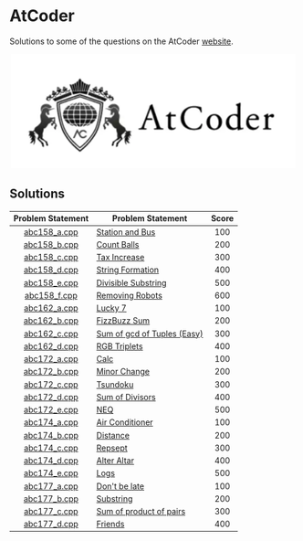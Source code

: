 # AtCoder

Solutions to some of the questions on the AtCoder [website](https://atcoder.jp/ "AtCoder").

<p align="center"><img src="../assets/atcoder.png"></p>

## Solutions

| Problem Statement              | Problem Statement                                                                                    | Score |
|:------------------------------:|------------------------------------------------------------------------------------------------------|:-----:|
| [abc158_a.cpp]                 | [Station and Bus](https://atcoder.jp/contests/abc158/tasks/abc158_a)                                 | 100   |
| [abc158_b.cpp]                 | [Count Balls](https://atcoder.jp/contests/abc158/tasks/abc158_b)                                     | 200   |
| [abc158_c.cpp]                 | [Tax Increase](https://atcoder.jp/contests/abc158/tasks/abc158_c)                                    | 300   |
| [abc158_d.cpp]                 | [String Formation](https://atcoder.jp/contests/abc158/tasks/abc158_d)                                | 400   |
| [abc158_e.cpp]                 | [Divisible Substring](https://atcoder.jp/contests/abc158/tasks/abc158_e)                             | 500   |
| [abc158_f.cpp]                 | [Removing Robots](https://atcoder.jp/contests/abc158/tasks/abc158_f)                                 | 600   |
| [abc162_a.cpp]                 | [Lucky 7](https://atcoder.jp/contests/abc162/tasks/abc162_a)                                         | 100   |
| [abc162_b.cpp]                 | [FizzBuzz Sum](https://atcoder.jp/contests/abc162/tasks/abc162_b)                                    | 200   |
| [abc162_c.cpp]                 | [Sum of gcd of Tuples (Easy)](https://atcoder.jp/contests/abc162/tasks/abc162_c)                     | 300   |
| [abc162_d.cpp]                 | [RGB Triplets](https://atcoder.jp/contests/abc162/tasks/abc162_d)                                    | 400   |
| [abc172_a.cpp]                 | [Calc](https://atcoder.jp/contests/abc172/tasks/abc172_a)                                            | 100   |
| [abc172_b.cpp]                 | [Minor Change](https://atcoder.jp/contests/abc172/tasks/abc172_b)                                    | 200   |
| [abc172_c.cpp]                 | [Tsundoku](https://atcoder.jp/contests/abc172/tasks/abc172_c)                                        | 300   |
| [abc172_d.cpp]                 | [Sum of Divisors](https://atcoder.jp/contests/abc172/tasks/abc172_d)                                 | 400   |
| [abc172_e.cpp]                 | [NEQ](https://atcoder.jp/contests/abc172/tasks/abc172_e)                                             | 500   |
| [abc174_a.cpp]                 | [Air Conditioner](https://atcoder.jp/contests/abc174/tasks/abc174_a)                                 | 100   |
| [abc174_b.cpp]                 | [Distance](https://atcoder.jp/contests/abc174/tasks/abc174_b)                                        | 200   |
| [abc174_c.cpp]                 | [Repsept](https://atcoder.jp/contests/abc174/tasks/abc174_c)                                         | 300   |
| [abc174_d.cpp]                 | [Alter Altar](https://atcoder.jp/contests/abc174/tasks/abc174_d)                                     | 400   |
| [abc174_e.cpp]                 | [Logs](https://atcoder.jp/contests/abc174/tasks/abc174_e)                                            | 500   |
| [abc177_a.cpp]                 | [Don't be late](https://atcoder.jp/contests/abc177/tasks/abc177_a)                                   | 100   |
| [abc177_b.cpp]                 | [Substring](https://atcoder.jp/contests/abc177/tasks/abc177_b)                                       | 200   |
| [abc177_c.cpp]                 | [Sum of product of pairs](https://atcoder.jp/contests/abc177/tasks/abc177_c)                         | 300   |
| [abc177_d.cpp]                 | [Friends](https://atcoder.jp/contests/abc177/tasks/abc177_d)                                         | 400   |

[//]: # (Solutions)

[abc158_a.cpp]: Solutions/abc158_a.cpp?ts=4
[abc158_b.cpp]: Solutions/abc158_b.cpp?ts=4
[abc158_c.cpp]: Solutions/abc158_c.cpp?ts=4
[abc158_d.cpp]: Solutions/abc158_d.cpp?ts=4
[abc158_e.cpp]: Solutions/abc158_e.cpp?ts=4
[abc158_f.cpp]: Solutions/abc158_f.cpp?ts=4
[abc162_a.cpp]: Solutions/abc162_a.cpp?ts=4
[abc162_b.cpp]: Solutions/abc162_b.cpp?ts=4
[abc162_c.cpp]: Solutions/abc162_c.cpp?ts=4
[abc162_d.cpp]: Solutions/abc162_d.cpp?ts=4
[abc172_a.cpp]: Solutions/abc172_a.cpp?ts=4
[abc172_b.cpp]: Solutions/abc172_b.cpp?ts=4
[abc172_c.cpp]: Solutions/abc172_c.cpp?ts=4
[abc172_d.cpp]: Solutions/abc172_d.cpp?ts=4
[abc172_e.cpp]: Solutions/abc172_e.cpp?ts=4
[abc174_a.cpp]: Solutions/abc174_a.cpp?ts=4
[abc174_b.cpp]: Solutions/abc174_b.cpp?ts=4
[abc174_c.cpp]: Solutions/abc174_c.cpp?ts=4
[abc174_d.cpp]: Solutions/abc174_d.cpp?ts=4
[abc174_e.cpp]: Solutions/abc174_e.cpp?ts=4
[abc177_a.cpp]: Solutions/abc177_a.cpp?ts=4
[abc177_b.cpp]: Solutions/abc177_b.cpp?ts=4
[abc177_c.cpp]: Solutions/abc177_c.cpp?ts=4
[abc177_d.cpp]: Solutions/abc177_d.cpp?ts=4

[//]: # (EOF)